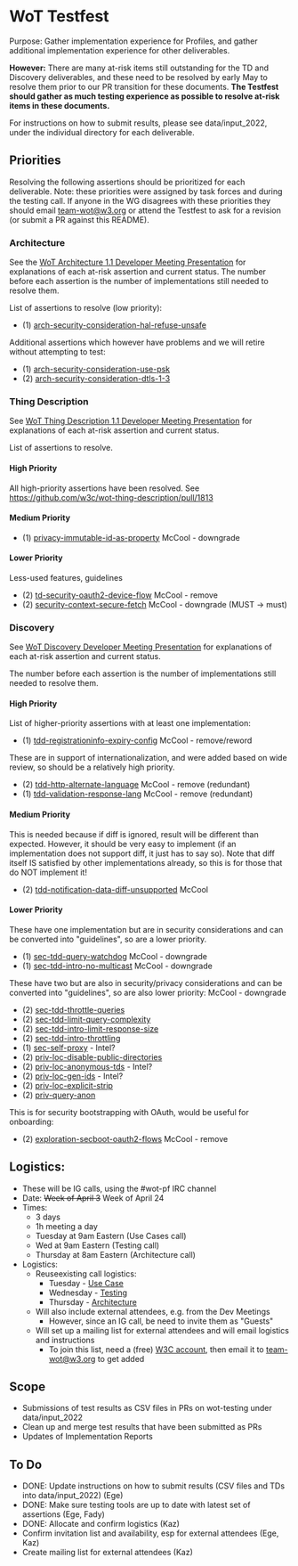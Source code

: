# WoT Testfest
Purpose: Gather implementation experience for Profiles,
and gather additional implementation experience for other deliverables.

**However:** There are many at-risk items still outstanding for the TD and Discovery deliverables,
and these need to be resolved by early May to resolve them prior to our PR transition for
these documents.  **The Testfest should gather as much testing experience as possible to
resolve at-risk items in these documents.**

For instructions on how to submit results, please see data/input_2022, under the individual
directory for each deliverable.

## Priorities
Resolving the following assertions should be prioritized for each deliverable.
Note: these priorities were assigned by task forces and during the testing call.  If anyone in the WG disagrees with these
priorities they should email team-wot@w3.org or attend the Testfest to ask for a revision (or submit a PR against this README).

### Architecture
See the [WoT Architecture 1.1 Developer Meeting Presentation](https://docs.google.com/presentation/d/16Ow5rPjnojdl693pqkOhoc5bNCBIMOYZvJQC9wHZGsk/edit?usp=sharing)
for explanations of each at-risk assertion and current status.
The number before each assertion is the number of implementations still needed to resolve them.

List of assertions to resolve (low priority):
* (1) [arch-security-consideration-hal-refuse-unsafe](https://w3c.github.io/wot-architecture#arch-security-consideration-hal-refuse-unsafe)

Additional assertions which however have problems and we will retire without attempting to test:
* (1) [arch-security-consideration-use-psk](https://w3c.github.io/wot-architecture#arch-security-consideration-use-psk)	
* (2) [arch-security-consideration-dtls-1-3](https://w3c.github.io/wot-architecture#arch-security-consideration-dtls-1-3)

### Thing Description
See [WoT Thing Description 1.1 Developer Meeting Presentation](https://docs.google.com/presentation/d/1OZeLR0-qAw01R1UloTG25xQjc5LFuwvRP9o50QVo660/edit?usp=sharing)
for explanations of each at-risk assertion and current status.

List of assertions to resolve.   

#### High Priority
All high-priority assertions have been resolved.  See https://github.com/w3c/wot-thing-description/pull/1813

#### Medium Priority
* (1) [privacy-immutable-id-as-property](https://w3c.github.io/wot-thing-description#privacy-immutable-id-as-property) McCool - downgrade

#### Lower Priority
Less-used features, guidelines
* (2) [td-security-oauth2-device-flow](https://w3c.github.io/wot-thing-description#td-security-oauth2-device-flow) McCool - remove
* (2) [security-context-secure-fetch](https://w3c.github.io/wot-thing-description#security-context-secure-fetch) McCool - downgrade (MUST -> must)

### Discovery
See [WoT Discovery Developer Meeting Presentation](https://docs.google.com/presentation/d/1HEI1uObGJdXEddWbg2vWFz_LjiCL44yHGac8EPUzGUs/edit?usp=sharing)
for explanations of each at-risk assertion and current status.

The number before each assertion is the number of implementations still needed to resolve them.

#### High Priority
List of higher-priority assertions with at least one implementation:
* (1) [tdd-registrationinfo-expiry-config](https://w3c.github.io/wot-discovery#tdd-registrationinfo-expiry-config) McCool - remove/reword

These are in support of internationalization, and were added based on wide review, so should be a relatively high
priority.
* (2) [tdd-http-alternate-language](https://w3c.github.io/wot-discovery#tdd-http-alternate-language) McCool - remove (redundant)
* (1) [tdd-validation-response-lang](https://w3c.github.io/wot-discovery#tdd-validation-response-lang) McCool - remove (redundant)

#### Medium Priority
This is needed because if diff is ignored, result will be different than expected.
However, it should be very easy to implement (if an implementation does not support diff, it just has to say so).
Note that diff itself IS satisfied by other implementations already, so this is for those that do NOT implement it!
* (2) [tdd-notification-data-diff-unsupported](https://w3c.github.io/wot-discovery#tdd-notification-data-diff-unsupported) McCool

#### Lower Priority
These have one implementation but are in security considerations and can be converted into "guidelines", so are
a lower priority.
* (1) [sec-tdd-query-watchdog](https://w3c.github.io/wot-discovery#sec-tdd-query-watchdog) McCool - downgrade
* (1) [sec-tdd-intro-no-multicast](https://w3c.github.io/wot-discovery#sec-tdd-intro-no-multicast) McCool - downgrade

These have two but are also in security/privacy considerations and can be converted into "guidelines", so are also
lower priority: McCool - downgrade
* (2) [sec-tdd-throttle-queries](https://w3c.github.io/wot-discovery#sec-tdd-throttle-queries)
* (2) [sec-tdd-limit-query-complexity](https://w3c.github.io/wot-discovery#sec-tdd-limit-query-complexity)
* (2) [sec-tdd-intro-limit-response-size](https://w3c.github.io/wot-discovery#sec-tdd-intro-limit-response-size)
* (2) [sec-tdd-intro-throttling](https://w3c.github.io/wot-discovery#sec-tdd-intro-throttling)
* (1) [sec-self-proxy](https://w3c.github.io/wot-discovery#sec-self-proxy) - Intel?
* (2) [priv-loc-disable-public-directories](https://w3c.github.io/wot-discovery#priv-loc-disable-public-directories)
* (2) [priv-loc-anonymous-tds](https://w3c.github.io/wot-discovery#priv-loc-anonymous-tds) - Intel?
* (2) [priv-loc-gen-ids](https://w3c.github.io/wot-discovery#priv-loc-gen-ids) - Intel?
* (2) [priv-loc-explicit-strip](https://w3c.github.io/wot-discovery#priv-loc-explicit-strip)
* (2) [priv-query-anon](https://w3c.github.io/wot-discovery#priv-query-anon)

This is for security bootstrapping with OAuth, would be useful for onboarding:
* (2) [exploration-secboot-oauth2-flows](https://w3c.github.io/wot-discovery#exploration-secboot-oauth2-flows) McCool - remove

## Logistics:
* These will be IG calls, using the #wot-pf IRC channel
* Date: <strike>Week of April 3</strike> Week of April 24
* Times: 
   - 3 days
   - 1h meeting a day
   - Tuesday at 9am Eastern (Use Cases call)
   - Wed at 9am Eastern (Testing call)
   - Thursday at 8am Eastern (Architecture call)
* Logistics: 
   - Reuseexisting call logistics:
       - Tuesday - [Use Case](https://www.w3.org/events/meetings/34554f1f-4033-474a-933d-ad4244f5a25b/20230425T080000)
       - Wednesday - [Testing](https://www.w3.org/events/meetings/0f4fbf77-e620-4ec1-865a-28d5d2f4fe38/20230426T090000)
       - Thursday - [Architecture](https://www.w3.org/events/meetings/7e8cb7d2-3be4-46d2-96a5-4ae08da07125/20230427T060000)
   - Will also include external attendees, e.g. from the Dev Meetings
       - However, since an IG call, be need to invite them as "Guests"
   - Will set up a mailing list for external attendees and will email logistics and instructions
       - To join this list, need a (free) [W3C account](https://www.w3.org/accounts/request), then email it to [team-wot@w3.org](mailto:team-wot@w3.org) to get added 

## Scope
- Submissions of test results as CSV files in PRs on wot-testing under data/input_2022
- Clean up and merge test results that have been submitted as PRs
- Updates of Implementation Reports

## To Do
- DONE: Update instructions on how to submit results (CSV files and TDs into data/input_2022) (Ege)
- DONE: Make sure testing tools are up to date with latest set of assertions (Ege, Fady)
- DONE: Allocate and confirm logistics (Kaz)
- Confirm invitation list and availability, esp for external attendees (Ege, Kaz)
- Create mailing list for external attendees (Kaz)

